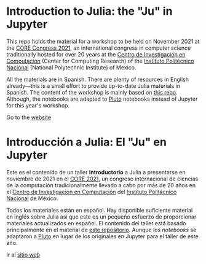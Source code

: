 # Introduction to Julia: the "Ju" in Jupyter

This repo holds the material for a workshop to be held on November 2021 at the [CORE Congress 2021](http://www.core.ipn.mx/), an international congress in computer science traditionally hosted for over 20 years at the [Centro de Investigación en Computación](https://www.cic.ipn.mx/) (Center for Computing Research) of the [Instituto Politécnico Nacional](https://www.ipn.mx) (National Polytechnic Institute) of Mexico.

All the materials are in Spanish. There are plenty of resources in English already&mdash;this is a small effort to provide up-to-date Julia materials in Spanish. The content of the workshop is mainly based on [this repo](https://github.com/JuliaAcademy/Introduction-to-Julia). Although, the notebooks are adapted to [Pluto](https://github.com/fonsp/Pluto.jl) notebooks instead of Jupyter for this year's workshop.

Go to the [website](https://ccaballeroh.github.io/JuliaCORE2021/)

# Introducción a Julia: El "Ju" en Jupyter

Este es el contenido de un taller **introductorio** a Julia a presentarse en noviembre de 2021 en el [CORE 2021](http://www.core.ipn.mx/), un congreso internacional de ciencias de la computación tradicionalmente llevado a cabo por más de 20 años en el [Centro de Investigación en Computación](https://www.cic.ipn.mx/) del [Instituto Politécnico Nacional](https://www.ipn.mx) de México.

Todos los materiales están en español. Hay disponible suficiente material en inglés sobre Julia así que este es un pequeño esfuerzo de proporcionar materiales actualizados en español. El contenido del taller está basado principalmente en el material de [este repositorio](https://github.com/JuliaAcademy/Introduction-to-Julia). Aunque los _notebooks_ se adaptaron a [Pluto](https://github.com/fonsp/Pluto.jl) en lugar de los originales en Jupyter para el taller de este año.

Ir al [sitio web](https://ccaballeroh.github.io/JuliaCORE2021/)
